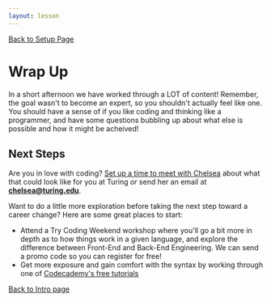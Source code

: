 ```yaml
---
layout: lesson
---
```


<a href="../">Back to Setup Page</a>

# Wrap Up

In a short afternoon we have worked through a LOT of content! Remember, the goal wasn't to become an expert, so you shouldn't actually feel like one. You should have a sense of if you like coding and thinking like a programmer, and have some questions bubbling up about what else is possible and how it might be acheived!

## Next Steps

Are you in love with coding? [Set up a time to meet with Chelsea](https://go.oncehub.com/ChelseaTuring) about what that could look like for you at Turing _or_ send her an email at **chelsea@turing.edu**.

Want to do a little more exploration before taking the next step toward a career change? Here are some great places to start:
- Attend a Try Coding Weekend workshop where you'll go a bit more in depth as to how things work in a given language, and explore the difference between Front-End and Back-End Engineering. We can send a promo code so you can register for free!
- Get more exposure and gain comfort with the syntax by working through one of [Codecademy's free tutorials](https://www.codecademy.com/)

<a href="../">Back to Intro page</a>
